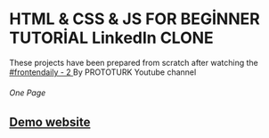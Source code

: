 # HTML & CSS & JS FOR BEGİNNER TUTORİAL LinkedIn CLONE

<p>These projects have been prepared from scratch after watching the 
<a href="https://www.youtube.com/watch?v=8s4wyoPVYCQ&list=PLfAfrKyDRWrGze_1T1bUU0qA9RknVKI5J&index=42">#frontendaily - 2
</a>By PROTOTURK Youtube channel</p>

<h6>One Page<h6> 
  <h2> <a href="https://linkedinclonedifferent.netlify.app/" rel="nofollow">Demo website</a> </h2>
 